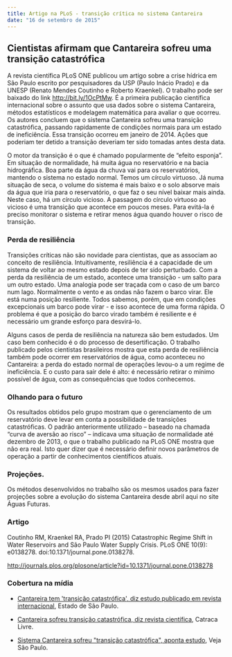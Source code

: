 ```yaml
---
title: Artigo na PLoS - transição crítica no sistema Cantareira
date: "16 de setembro de 2015"
---
```



## Cientistas afirmam que Cantareira sofreu uma transição catastrófica

A revista científica PLoS ONE publicou um artigo sobre a crise hídrica em São
Paulo escrito por pesquisadores da USP (Paulo Inácio Prado) e da UNESP (Renato
Mendes Coutinho e Roberto Kraenkel). O trabalho pode ser baixado do link
<http://bit.ly/1OcPtMw>. É a primeira publicação científica internacional sobre
o assunto que usa dados sobre o sistema Cantareira, métodos estatísticos e
modelagem matemática para avaliar o que ocorreu. Os autores concluem que o
sistema Cantareira sofreu uma transição catastrófica, passando rapidamente de
condições normais para um estado de ineficiência. Essa transição ocorreu em
janeiro de 2014.  Ações que poderiam ter detido a transição deveriam ter sido
tomadas antes desta data.

O motor da transição é o que é chamado popularmente de “efeito esponja”.  Em
situação de normalidade, há muita água no reservatório e na bacia hidrográfica.
Boa parte da água da chuva vai para os reservatórios, mantendo o sistema no
estado normal. Temos um círculo virtuoso. Já numa situação de seca, o volume do
sistema é mais baixo e o solo absorve mais da água que iria para o
reservatório, o que faz o seu nível baixar mais ainda. Neste caso, há um
círculo vicioso. A passagem do círculo virtuoso ao vicioso é uma transição que
acontece em poucos meses. Para evitá-la é preciso monitorar o sistema e retirar
menos água quando houver o risco de transição.

### Perda de resiliência

Transições críticas não são novidade para cientistas, que as associam ao
conceito de resiliência.  Intuitivamente, resiliência é a capacidade de um
sistema de voltar ao mesmo estado depois de ter sido perturbado. Com a perda da
resiliência de um estado, acontece uma transição - um salto para um outro
estado.  Uma analogia pode ser traçada com o caso de um barco num lago.
Normalmente o vento e as ondas não fazem o barco virar. Ele está numa posição
resiliente. Todos sabemos, porém, que em condições excepcionais um barco pode
virar - e isso acontece de uma forma rápida. O problema é que a posição do
barco virado também é resiliente e é necessário um grande esforço para
desvirá-lo.

Alguns casos de perda de resiliência na natureza são bem estudados. Um caso bem
conhecido é o do processo de desertificação. O trabalho publicado pelos
cientistas brasileiros mostra que esta perda de resiliência também pode ocorrer
em reservatórios de água, como aconteceu no Cantareira: a perda do estado
normal de operações levou-o a um regime de ineficiência. E o custo para sair
dele é alto: é necessário retirar o mínimo possível de água, com as
consequências que todos conhecemos.

### Olhando para o futuro

Os resultados obtidos pelo grupo mostram que o gerenciamento de um reservatório
deve levar em conta a possibilidade de transições catastróficas. O padrão
anteriormente utilizado – baseado na chamada “curva de aversão ao risco” –
indicava uma situação de normalidade até dezembro de 2013, o que o trabalho
publicado na PLoS ONE mostra que não era real. Isto quer dizer que é necessário
definir novos parâmetros de operação a partir de conhecimentos científicos
atuais.

### Projeções.

Os métodos desenvolvidos no trabalho são os mesmos usados para fazer projeções
sobre a evolução do sistema Cantareira desde abril aqui no site Águas Futuras.

### Artigo

Coutinho RM, Kraenkel RA, Prado PI (2015) Catastrophic Regime Shift in
Water Reservoirs and São Paulo Water Supply Crisis. PLoS ONE 10(9):
e0138278. doi:10.1371/journal.pone.0138278.

<http://journals.plos.org/plosone/article?id=10.1371/journal.pone.0138278>

### Cobertura na mídia

* [Cantareira tem 'transição catastrófica', diz estudo publicado em revista internacional](http://sao-paulo.estadao.com.br/noticias/geral,cantareira-tem-transicao-catastrofica--diz-estudo,1765125), Estado de São Paulo.

* [Cantareira sofreu transição catastrófica, diz revista científica](https://queminova.catracalivre.com.br/incomoda/cantareira-sofreu-transicao-catastrofica-diz-revista-cientifica/), Catraca Livre.

* [Sistema Cantareira sofreu "transição catastrófica", aponta estudo](http://vejasp.abril.com.br/materia/sistema-cantareira-estudo-transicao-catastrofica/), Veja São Paulo.
